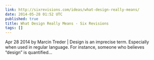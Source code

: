 ```yaml
---
link: http://sixrevisions.com/ideas/what-design-really-means/
date: 2014-05-28 01:52 UTC
published: true
title: What Design Really Means - Six Revisions
tags: []
---
```


Apr 28 2014 by Marcin Treder | Design is an imprecise term. Especially when used in regular language.
For instance, someone who believes “design” is quantified…
